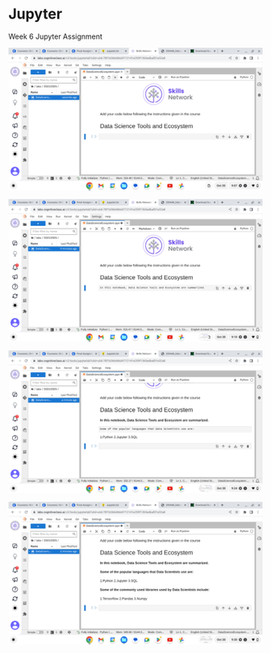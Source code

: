 # Jupyter
Week 6 Jupyter Assignment 

![](2-title.png)

![](3-title.jpg)

![](4-dslanguages.png)

![](5-dslibraries.png)

